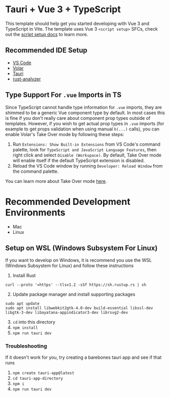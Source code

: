 # Tauri + Vue 3 + TypeScript

This template should help get you started developing with Vue 3 and TypeScript in Vite. The template uses Vue 3 `<script setup>` SFCs, check out the [script setup docs](https://v3.vuejs.org/api/sfc-script-setup.html#sfc-script-setup) to learn more.

## Recommended IDE Setup

- [VS Code](https://code.visualstudio.com/)
- [Volar](https://marketplace.visualstudio.com/items?itemName=Vue.volar)
- [Tauri](https://marketplace.visualstudio.com/items?itemName=tauri-apps.tauri-vscode)
- [rust-analyzer](https://marketplace.visualstudio.com/items?itemName=rust-lang.rust-analyzer)

## Type Support For `.vue` Imports in TS

Since TypeScript cannot handle type information for `.vue` imports, they are shimmed to be a generic Vue component type by default. In most cases this is fine if you don't really care about component prop types outside of templates. However, if you wish to get actual prop types in `.vue` imports (for example to get props validation when using manual `h(...)` calls), you can enable Volar's Take Over mode by following these steps:

1. Run `Extensions: Show Built-in Extensions` from VS Code's command palette, look for `TypeScript and JavaScript Language Features`, then right click and select `Disable (Workspace)`. By default, Take Over mode will enable itself if the default TypeScript extension is disabled.
2. Reload the VS Code window by running `Developer: Reload Window` from the command palette.

You can learn more about Take Over mode [here](https://github.com/johnsoncodehk/volar/discussions/471).

# Recommended Development Environments

- Mac
- Linux

## Setup on WSL (Windows Subsystem For Linux)

If you want to develop on Windows, it is recommend you use the WSL (Windows Subsystem for Linux) and follow these instructions

1. Install Rust

```
curl --proto '=https' --tlsv1.2 -sSf https://sh.rustup.rs | sh
```

2. Update package manager and install supporting packages

```
sudo apt update
sudo apt install libwebkit2gtk-4.0-dev build-essential libssl-dev libgtk-3-dev libayatana-appindicator3-dev librsvg2-dev
```

3. `cd` into this directory
4. `npm install`
5. `npm run tauri dev`

### Troubleshooting

If it doesn't work for you, try creating a barebones tauri app and see if that runs

1. `npm create tauri-app@latest`
2. `cd tauri-app-directory`
3. `npm i`
4. `npm run tauri dev`
